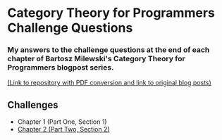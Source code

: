 # Category Theory for Programmers Challenge Questions

### My answers to the challenge questions at the end of each chapter of Bartosz Milewski's Category Theory for Programmers blogpost series.
[(Link to repository with PDF conversion and link to original blog posts)](https://github.com/hmemcpy/milewski-ctfp-pdf)

## Challenges
  - Chapter 1 (Part One, Section 1)
  - [Chapter 2 (Part Two, Section 2)](ch2.md)
